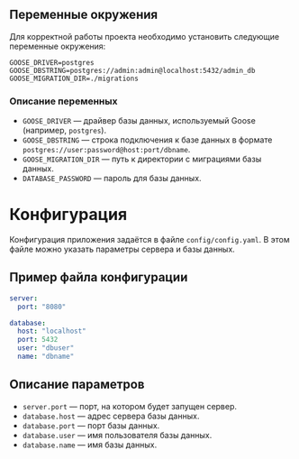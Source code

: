 ## Переменные окружения

Для корректной работы проекта необходимо установить следующие переменные окружения:

```env
GOOSE_DRIVER=postgres
GOOSE_DBSTRING=postgres://admin:admin@localhost:5432/admin_db
GOOSE_MIGRATION_DIR=./migrations
```

### Описание переменных

* `GOOSE_DRIVER` — драйвер базы данных, используемый Goose (например, `postgres`).
* `GOOSE_DBSTRING` — строка подключения к базе данных в формате `postgres://user:password@host:port/dbname`.
* `GOOSE_MIGRATION_DIR` — путь к директории с миграциями базы данных.
* `DATABASE_PASSWORD` — пароль для базы данных.

# Конфигурация

Конфигурация приложения задаётся в файле `config/config.yaml`. В этом файле можно указать параметры сервера и базы данных.

## Пример файла конфигурации

```yaml
server:
  port: "8080"

database:
  host: "localhost"
  port: 5432
  user: "dbuser"
  name: "dbname"
```

## Описание параметров

- `server.port` — порт, на котором будет запущен сервер.
- `database.host` — адрес сервера базы данных.
- `database.port` — порт базы данных.
- `database.user` — имя пользователя базы данных.
- `database.name` — имя базы данных.
